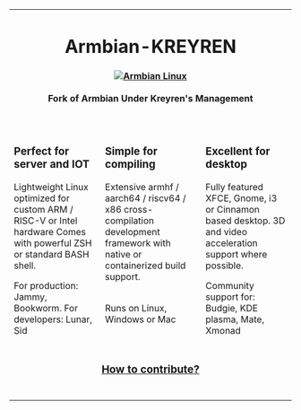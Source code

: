<table width=100% border=0><tr>
<tr>
<td colspan=3>
<p align="center">
    <h1 align=center>
        <b>Armbian-KREYREN<br></b></h1>
        <h4 align=center>
    <a href="https://www.armbian.com"><img src="https://raw.githubusercontent.com/armbian/.github/master/profile/tux-three.png" alt="Armbian Linux"></a><br>
            <br>Fork of Armbian Under Kreyren's Management
<br><br>
        </h4>


</td>
</tr>
<td>
<h3>Perfect for server and IOT</h2>
Lightweight Linux optimized for custom ARM / RISC-V or Intel hardware
Comes with powerful ZSH or standard BASH shell.
<p><p>
For production: Jammy, Bookworm. For developers: Lunar, Sid
</td><td>
<h3>Simple for compiling</h3>
Extensive armhf / aarch64 / riscv64 / x86 cross-compilation development framework with native or containerized build support.<br>&nbsp;
<p><p>
Runs on Linux, Windows or Mac<br>&nbsp;
</td>
<td>
<h3>Excellent for desktop</h2>
Fully featured XFCE, Gnome, i3 or Cinnamon based desktop. 3D and video acceleration support where possible.
<p><p>
Community support for: Budgie, KDE plasma, Mate, Xmonad
</td>
</tr>
<tr>
<td colspan=3>
<h3 align="center"><a href=https://github.com/armbian/build/blob/main/CONTRIBUTING.md>How to contribute?</h3></a><br>
</td>
</tr>

</table>

